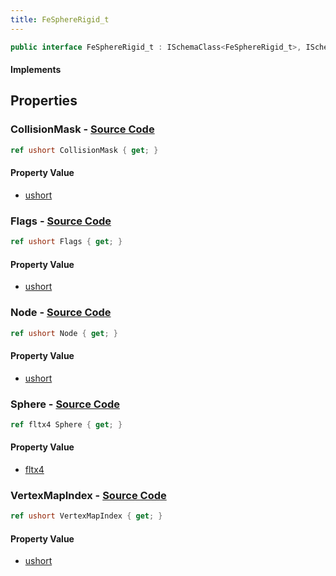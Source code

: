```yaml
---
title: FeSphereRigid_t
---
```


```csharp
public interface FeSphereRigid_t : ISchemaClass<FeSphereRigid_t>, ISchemaField, ISchemaClass, INativeHandle
```

#### Implements

## Properties

### **CollisionMask** - [Source Code](https://github.com/swiftly-solution/swiftlys2/blob/main/managed/src/SwiftlyS2.Generated/Schemas/Interfaces/FeSphereRigid_t.cs#L20)

```csharp
ref ushort CollisionMask { get; }
```

#### Property Value

- [ushort](https://learn.microsoft.com/dotnet/api/system.uint16)

### **Flags** - [Source Code](https://github.com/swiftly-solution/swiftlys2/blob/main/managed/src/SwiftlyS2.Generated/Schemas/Interfaces/FeSphereRigid_t.cs#L24)

```csharp
ref ushort Flags { get; }
```

#### Property Value

- [ushort](https://learn.microsoft.com/dotnet/api/system.uint16)

### **Node** - [Source Code](https://github.com/swiftly-solution/swiftlys2/blob/main/managed/src/SwiftlyS2.Generated/Schemas/Interfaces/FeSphereRigid_t.cs#L18)

```csharp
ref ushort Node { get; }
```

#### Property Value

- [ushort](https://learn.microsoft.com/dotnet/api/system.uint16)

### **Sphere** - [Source Code](https://github.com/swiftly-solution/swiftlys2/blob/main/managed/src/SwiftlyS2.Generated/Schemas/Interfaces/FeSphereRigid_t.cs#L16)

```csharp
ref fltx4 Sphere { get; }
```

#### Property Value

- [fltx4](/docs/api/shared/natives/fltx4)

### **VertexMapIndex** - [Source Code](https://github.com/swiftly-solution/swiftlys2/blob/main/managed/src/SwiftlyS2.Generated/Schemas/Interfaces/FeSphereRigid_t.cs#L22)

```csharp
ref ushort VertexMapIndex { get; }
```

#### Property Value

- [ushort](https://learn.microsoft.com/dotnet/api/system.uint16)

